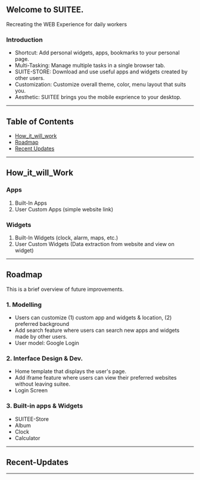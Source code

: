 ## Welcome to SUITEE.
Recreating the WEB Experience for daily workers
<br>

### Introduction
- Shortcut: Add personal widgets, apps, bookmarks to your personal page.
- Multi-Tasking: Manage multiple tasks in a single browser tab.
- SUITE-STORE: Download and use useful apps and widgets created by other users.
- Customization: Customize overall theme, color, menu layout that suits you. 
- Aesthetic: SUITEE brings you the mobile exprience to your desktop.

---
## Table of Contents
- [How_it_will_work](#how_it_will_work)
- [Roadmap](#Roadmap)
- [Recent Updates](#Recent-Updates)

---
## How_it_will_Work
### Apps
1. Built-In Apps
2. User Custom Apps (simple website link)
### Widgets
1. Built-In Widgets (clock, alarm, maps, etc.)
2. User Custom Widgets (Data extraction from website and view on widget)

---
## Roadmap
This is a brief overview of future improvements.
### 1. Modelling
- Users can customize (1) custom app and widgets & location, (2) preferred background
- Add search feature where users can search new apps and widgets made by other users.
- User model: Google Login

### 2. Interface Design & Dev.
- Home template that displays the user's page. 
- Add iframe feature where users can view their preferred websites without leaving suitee.
- Login Screen

### 3. Built-in apps & Widgets
- SUITEE-Store
- Album
- Clock
- Calculator

---
## Recent-Updates
---



